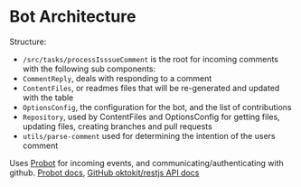 # Bot Architecture

Structure:

-   `/src/tasks/processIsssueComment` is the root for incoming comments with the following sub components:
-   `CommentReply`, deals with responding to a comment
-   `ContentFiles`, or readmes files that will be re-generated and updated with the table
-   `OptionsConfig`, the configuration for the bot, and the list of contributions
-   `Repository`, used by ContentFiles and OptionsConfig for getting files, updating files, creating branches and pull requests
-   `utils/parse-comment` used for determining the intention of the users comment

Uses [Probot](https://github.com/probot/probot) for incoming events, and communicating/authenticating with github. [Probot docs](https://probot.github.io/docs/), [GitHub oktokit/restjs API docs](https://octokit.github.io/rest.js/)
